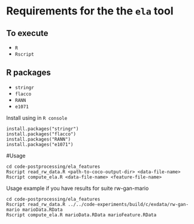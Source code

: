 # Requirements for the the `ela` tool

## To execute
- `R`
- `Rscript`

## R packages
- `stringr`
- `flacco`
- `RANN`
- `e1071`

Install using in `R console`

````
install.packages("stringr")
install.packages("flacco")
install.packages("RANN")
install.packages("e1071")
````

#Usage

````
cd code-postprocessing/ela_features
Rscript read_rw_data.R <path-to-coco-output-dir> <data-file-name>
Rscript compute_ela.R <data-file-name> <feature-file-name>
````

Usage example if you have results for suite rw-gan-mario
````
cd code-postprocessing/ela_features
Rscript read_rw_data.R ../../code-experiments/build/c/exdata/rw-gan-mario marioData.RData
Rscript compute_ela.R marioData.RData marioFeature.RData

````


